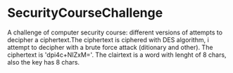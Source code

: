 # SecurityCourseChallenge
A challenge of computer security course: different versions of attempts to decipher a ciphertext.The ciphertext is ciphered with DES algorithm, i attempt to decipher with a brute force attack (ditionary and other). The ciphertext is 'dpi4c+NIZxM='. The clairtext is a word with lenght of 8 chars, also the key has 8 chars.
